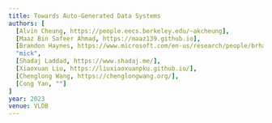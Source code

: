 ```yaml
---
title: Towards Auto-Generated Data Systems
authors: [
  [Alvin Cheung, https://people.eecs.berkeley.edu/~akcheung],
  [Maaz Bin Safeer Ahmad, https://maaz139.github.io],
  [Brandon Haynes, https://www.microsoft.com/en-us/research/people/brhaynes],
  "mick",
  [Shadaj Laddad, https://www.shadaj.me/],
  [Xiaoxuan Liu, https://liuxiaoxuanpku.github.io/],
  [Chenglong Wang, https://chenglongwang.org/],
  [Cong Yan, ""]
]
year: 2023
venue: VLDB
---
```

